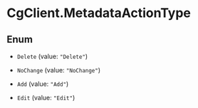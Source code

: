 # CgClient.MetadataActionType

## Enum


* `Delete` (value: `"Delete"`)

* `NoChange` (value: `"NoChange"`)

* `Add` (value: `"Add"`)

* `Edit` (value: `"Edit"`)


